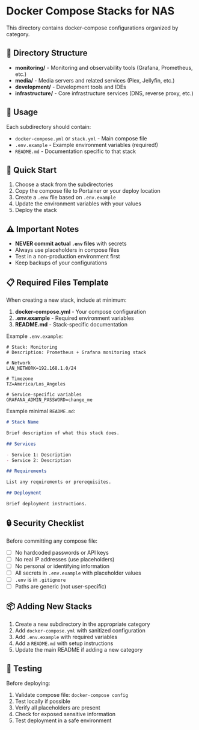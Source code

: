 # Docker Compose Stacks for NAS

This directory contains docker-compose configurations organized by category.

## 📂 Directory Structure

- **monitoring/** - Monitoring and observability tools (Grafana, Prometheus, etc.)
- **media/** - Media servers and related services (Plex, Jellyfin, etc.)
- **development/** - Development tools and IDEs
- **infrastructure/** - Core infrastructure services (DNS, reverse proxy, etc.)

## 📝 Usage

Each subdirectory should contain:
- `docker-compose.yml` or `stack.yml` - Main compose file
- `.env.example` - Example environment variables (required!)
- `README.md` - Documentation specific to that stack

## 🚀 Quick Start

1. Choose a stack from the subdirectories
2. Copy the compose file to Portainer or your deploy location
3. Create a `.env` file based on `.env.example`
4. Update the environment variables with your values
5. Deploy the stack

## ⚠️ Important Notes

- **NEVER commit actual `.env` files** with secrets
- Always use placeholders in compose files
- Test in a non-production environment first
- Keep backups of your configurations

## 📋 Required Files Template

When creating a new stack, include at minimum:

1. **docker-compose.yml** - Your compose configuration
2. **.env.example** - Required environment variables
3. **README.md** - Stack-specific documentation

Example `.env.example`:

```env
# Stack: Monitoring
# Description: Prometheus + Grafana monitoring stack

# Network
LAN_NETWORK=192.168.1.0/24

# Timezone
TZ=America/Los_Angeles

# Service-specific variables
GRAFANA_ADMIN_PASSWORD=change_me
```

Example minimal `README.md`:

```markdown
# Stack Name

Brief description of what this stack does.

## Services

- Service 1: Description
- Service 2: Description

## Requirements

List any requirements or prerequisites.

## Deployment

Brief deployment instructions.
```

## 🔒 Security Checklist

Before committing any compose file:

- [ ] No hardcoded passwords or API keys
- [ ] No real IP addresses (use placeholders)
- [ ] No personal or identifying information
- [ ] All secrets in `.env.example` with placeholder values
- [ ] `.env` is in `.gitignore`
- [ ] Paths are generic (not user-specific)

## 📦 Adding New Stacks

1. Create a new subdirectory in the appropriate category
2. Add `docker-compose.yml` with sanitized configuration
3. Add `.env.example` with required variables
4. Add a `README.md` with setup instructions
5. Update the main README if adding a new category

## 🧪 Testing

Before deploying:

1. Validate compose file: `docker-compose config`
2. Test locally if possible
3. Verify all placeholders are present
4. Check for exposed sensitive information
5. Test deployment in a safe environment

